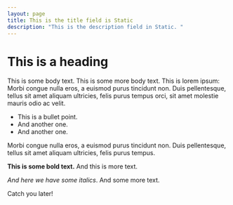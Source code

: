 ```yaml
---
layout: page
title: This is the title field is Static
description: "This is the description field in Static. "
---
```

# This is a heading

This is some body text. This is some more body text. This is lorem ipsum: Morbi congue nulla eros, a euismod purus tincidunt non. Duis pellentesque, tellus sit amet aliquam ultricies, felis purus tempus orci, sit amet molestie mauris odio ac velit.

- This is a bullet point.
- And another one. 
- And another one.

Morbi congue nulla eros, a euismod purus tincidunt non. Duis pellentesque, tellus sit amet aliquam ultricies, felis purus tempus.

**This is some bold text.** And this is more text. 

_And here we have some italics_. And some more text.   

Catch you later!








